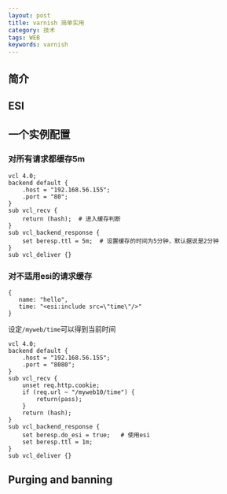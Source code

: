 ```yaml
---
layout: post
title: varnish 简单实用
category: 技术
tags: WEB
keywords: varnish
---
```


## 简介 

## ESI

## 一个实例配置

### 对所有请求都缓存5m

    vcl 4.0;
    backend default {
        .host = "192.168.56.155";
        .port = "80";
    }
    sub vcl_recv {
        return (hash);  # 进入缓存判断
    }
    sub vcl_backend_response {
        set beresp.ttl = 5m;  # 设置缓存的时间为5分钟，默认据说是2分钟
    }
    sub vcl_deliver {}
    
### 对不适用esi的请求缓存

    {
       name: "hello",
       time: "<esi:include src=\"time\"/>"
    }
     
设定`/myweb/time`可以得到当前时间

    vcl 4.0;
    backend default {
        .host = "192.168.56.155";
        .port = "8080";
    }
    sub vcl_recv {
        unset req.http.cookie;
        if (req.url ~ "/myweb10/time") {
            return(pass);
        }
        return (hash);
    }
    sub vcl_backend_response {
        set beresp.do_esi = true;   # 使用esi
        set beresp.ttl = 1m;
    }
    sub vcl_deliver {}
    


## Purging and banning

